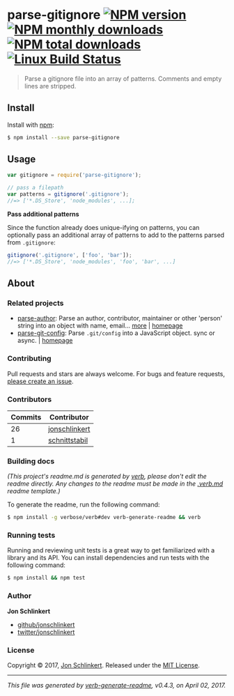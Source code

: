 # parse-gitignore [![NPM version](https://img.shields.io/npm/v/parse-gitignore.svg?style=flat)](https://www.npmjs.com/package/parse-gitignore) [![NPM monthly downloads](https://img.shields.io/npm/dm/parse-gitignore.svg?style=flat)](https://npmjs.org/package/parse-gitignore)  [![NPM total downloads](https://img.shields.io/npm/dt/parse-gitignore.svg?style=flat)](https://npmjs.org/package/parse-gitignore) [![Linux Build Status](https://img.shields.io/travis/jonschlinkert/parse-gitignore.svg?style=flat&label=Travis)](https://travis-ci.org/jonschlinkert/parse-gitignore)

> Parse a gitignore file into an array of patterns. Comments and empty lines are stripped.

## Install

Install with [npm](https://www.npmjs.com/):

```sh
$ npm install --save parse-gitignore
```

## Usage

```js
var gitignore = require('parse-gitignore');

// pass a filepath
var patterns = gitignore('.gitignore');
//=> ['*.DS_Store', 'node_modules', ...];
```

**Pass additional patterns**

Since the function already does unique-ifying on patterns, you can optionally pass an additional array of patterns to add to the patterns parsed from `.gitignore`:

```js
gitignore('.gitignore', ['foo', 'bar']);
//=> ['*.DS_Store', 'node_modules', 'foo', 'bar', ...]
```

## About

### Related projects

* [parse-author](https://www.npmjs.com/package/parse-author): Parse an author, contributor, maintainer or other 'person' string into an object with name, email… [more](https://github.com/jonschlinkert/parse-author) | [homepage](https://github.com/jonschlinkert/parse-author "Parse an author, contributor, maintainer or other 'person' string into an object with name, email and url properties following npm conventions.")
* [parse-git-config](https://www.npmjs.com/package/parse-git-config): Parse `.git/config` into a JavaScript object. sync or async. | [homepage](https://github.com/jonschlinkert/parse-git-config "Parse `.git/config` into a JavaScript object. sync or async.")

### Contributing

Pull requests and stars are always welcome. For bugs and feature requests, [please create an issue](../../issues/new).

### Contributors

| **Commits** | **Contributor** | 
| --- | --- |
| 26 | [jonschlinkert](https://github.com/jonschlinkert) |
| 1 | [schnittstabil](https://github.com/schnittstabil) |

### Building docs

_(This project's readme.md is generated by [verb](https://github.com/verbose/verb-generate-readme), please don't edit the readme directly. Any changes to the readme must be made in the [.verb.md](.verb.md) readme template.)_

To generate the readme, run the following command:

```sh
$ npm install -g verbose/verb#dev verb-generate-readme && verb
```

### Running tests

Running and reviewing unit tests is a great way to get familiarized with a library and its API. You can install dependencies and run tests with the following command:

```sh
$ npm install && npm test
```

### Author

**Jon Schlinkert**

* [github/jonschlinkert](https://github.com/jonschlinkert)
* [twitter/jonschlinkert](https://twitter.com/jonschlinkert)

### License

Copyright © 2017, [Jon Schlinkert](https://github.com/jonschlinkert).
Released under the [MIT License](LICENSE).

***

_This file was generated by [verb-generate-readme](https://github.com/verbose/verb-generate-readme), v0.4.3, on April 02, 2017._